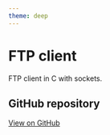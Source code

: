 ```yaml
---
theme: deep
---
```


# FTP client

FTP client in C with sockets.

## GitHub repository

[View on GitHub](https://github.com/EthanAndreas/FtpClient)
